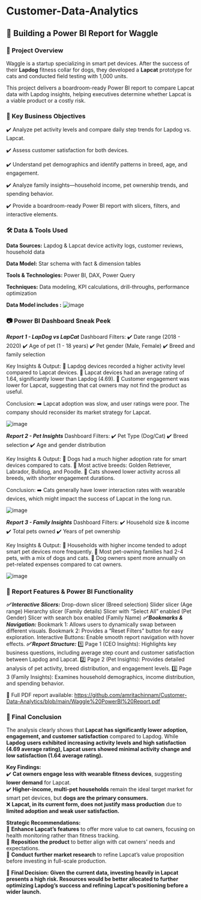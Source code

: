 # Customer-Data-Analytics

## 🐾 Building a Power BI Report for Waggle

### 📌 Project Overview

Waggle is a startup specializing in smart pet devices. After the success of their **Lapdog** fitness collar for dogs, they developed a **Lapcat** prototype for cats and conducted field testing with 1,000 units.

This project delivers a boardroom-ready Power BI report to compare Lapcat data with Lapdog insights, helping executives determine whether Lapcat is a viable product or a costly risk.

### 🎯 Key Business Objectives

✔️ Analyze pet activity levels and compare daily step trends for Lapdog vs. Lapcat.

✔️ Assess customer satisfaction for both devices.

✔️ Understand pet demographics and identify patterns in breed, age, and engagement.

✔️ Analyze family insights—household income, pet ownership trends, and spending behavior.

✔️ Provide a boardroom-ready Power BI report with slicers, filters, and interactive elements.

### 🛠️ Data & Tools Used

**Data Sources:** Lapdog & Lapcat device activity logs, customer reviews, household data

**Data Model:** Star schema with fact & dimension tables

**Tools & Technologies:** Power BI, DAX, Power Query

**Techniques:** Data modeling, KPI calculations, drill-throughs, performance optimization

**Data Model includes :**
![image](https://github.com/user-attachments/assets/b221abc6-7755-4276-be7e-89bf374cd9a0)


### 📷 Power BI Dashboard Sneak Peek

_**Report 1 - LapDog vs LapCat**_
Dashboard Filters:
✔️ Date range (2018 - 2020)
✔️ Age of pet (1 - 18 years)
✔️ Pet gender (Male, Female)
✔️ Breed and family selection

Key Insights & Output:
🔹 Lapdog devices recorded a higher activity level compared to Lapcat devices.
🔹 Lapcat devices had an average rating of 1.64, significantly lower than Lapdog (4.69).
🔹 Customer engagement was lower for Lapcat, suggesting that cat owners may not find the product as useful.

Conclusion:
➡️ Lapcat adoption was slow, and user ratings were poor. The company should reconsider its market strategy for Lapcat.

![image](https://github.com/user-attachments/assets/b0441cb8-8468-4076-898a-bc949a8d25a0)

**_Report 2 - Pet Insights_**
Dashboard Filters:
✔️ Pet Type (Dog/Cat)
✔️ Breed selection
✔️ Age and gender distribution

Key Insights & Output:
🔹 Dogs had a much higher adoption rate for smart devices compared to cats.
🔹 Most active breeds: Golden Retriever, Labrador, Bulldog, and Poodle.
🔹 Cats showed lower activity across all breeds, with shorter engagement durations.

Conclusion:
➡️ Cats generally have lower interaction rates with wearable devices, which might impact the success of Lapcat in the long run.

![image](https://github.com/user-attachments/assets/afa04359-05e0-4ab5-98ae-3d9cf9d98117)

**_Report 3 - Family Insights_**
Dashboard Filters:
✔️ Household size & income
✔️ Total pets owned
✔️ Years of pet ownership

Key Insights & Output:
🔹 Households with higher income tended to adopt smart pet devices more frequently.
🔹 Most pet-owning families had 2-4 pets, with a mix of dogs and cats.
🔹 Dog owners spent more annually on pet-related expenses compared to cat owners.

![image](https://github.com/user-attachments/assets/06d867f7-9462-449f-8314-10a642f9bb8f)


### 🎨 Report Features & Power BI Functionality

_**✅ Interactive Slicers:**_
Drop-down slicer (Breed selection)
Slider slicer (Age range)
Hierarchy slicer (Family details)
Slicer with “Select All” enabled (Pet Gender)
Slicer with search box enabled (Family Name)
**_✅ Bookmarks & Navigation:_**
Bookmark 1: Allows users to dynamically swap between different visuals.
Bookmark 2: Provides a “Reset Filters” button for easy exploration.
Interactive Buttons: Enable smooth report navigation with hover effects.
_**✅ Report Structure:**_
1️⃣ Page 1 (CEO Insights): Highlights key business questions, including average step count and customer satisfaction between Lapdog and Lapcat.
2️⃣ Page 2 (Pet Insights): Provides detailed analysis of pet activity, breed distribution, and engagement levels.
3️⃣ Page 3 (Family Insights): Examines household demographics, income distribution, and spending behavior.

📄 Full PDF report available: https://github.com/amritachinnam/Customer-Data-Analytics/blob/main/Waggle%20PowerBI%20Report.pdf

### 🚀 Final Conclusion
The analysis clearly shows that **Lapcat has significantly lower adoption, engagement, and customer satisfaction** compared to Lapdog. While **Lapdog users exhibited increasing activity levels and high satisfaction (4.69 average rating), Lapcat users showed minimal activity change and low satisfaction (1.64 average rating).**  

**Key Findings:**  
✔️ **Cat owners engage less with wearable fitness devices**, suggesting **lower demand** for Lapcat.  
✔️ **Higher-income, multi-pet households** remain the ideal target market for smart pet devices, but **dogs are the primary consumers.**  
❌ **Lapcat, in its current form, does not justify mass production** due to **limited adoption and weak user satisfaction.**  

**Strategic Recommendations:**  
🔹 **Enhance Lapcat’s features** to offer more value to cat owners, focusing on health monitoring rather than fitness tracking.  
🔹 **Reposition the product** to better align with cat owners' needs and expectations.  
🔹 **Conduct further market research** to refine Lapcat’s value proposition before investing in full-scale production.  

🚨 **Final Decision:** **Given the current data, investing heavily in Lapcat presents a high risk. Resources would be better allocated to further optimizing Lapdog’s success and refining Lapcat’s positioning before a wider launch.**

